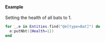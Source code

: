 #### Example
Setting the health of all bats to 1.
```lua
for _,e in Entities.find("@e[type=Bat]") do
  e:putNbt({Health=1})
end
```
